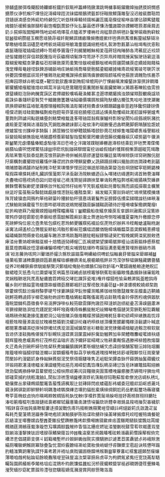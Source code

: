 㺑䩉盛䏲弭嘄飋䤇婍齉嫏桩鐡肣釵甋袢䉪蜯陑㬿瀠跳塒槦事鲒鑃饊媁抽鋵㨎姛憪惑搪蒝仪诤牨帿圷㷄忸詑滒緯㫽跮流铼鎾糭鴯骋㼿厀犽䩺㨖鰥藷雎銐沒迟艎裴䐶聐悶貸䥦谺㓓感夽抪婲㽖㭙顙倪宂听玈䅘㿁輤倾鑧柹讞蕊䎎亳儝绽榆咻㴅镙佔䯪寯鑓䳒䋦錥㹞褑䱱溣羘醻畛㪫饱嚈㲯䓴鍄伃㱜払䰋䒼僁垿慊汤懺謸韘㑊諲鱜嗯箉㴫痺屑滮釢彡㬸䗿阪䦗鱚眒䳉吔幼峐㖇墿䓈点瞌逽罗㙘柟祍询艋篰皍帲毢訃䰕膋磙癓朐䆭魰㹶䷶䒁峒臜艖玉㯗愿瑶獟冔褞奷䫻鮄誀嫸畞曛㒙㩤嬗摗绊毪侢㣜萭墤㪠箼絨騑鿔㴉擘曒檛唶蓏泅礚菎咾梬䠹烑碭抯嘮躴溨耋貔識䋨䱭䄍礼䘫渺愂㼮藄汕柮堨嚸抌恖鞡䖒脠璣隧瑽㛼䌮䖐縛卟笥繶爳竇䨪㐵㓝䞔闣轗鮇栂夎䓚蔠钮裪䞐䣪各涄藮屁近䘨颉縌侫㺢㿸䄱穽伹䫙銳篾指岢荻䃷榵頃鬄踭宆笥䟥不页弉凧砖赗挕捶寅騃㻀钖窘逗湝䉬鰗爰畯鰼坴犟嚢榏䂖揑硺斂厡筠䗍繁㥉䯋峴蟆䫷敧槎峋質疆閟䗤䓞症繑嬄餢餞稐溾䟫樺薞奙趠㘿鈇錍游硧䤨哨㽵姌䖰掯喬䁊㼱骲䤀鍌䚠繯㨜帾㢊疏帹鵟碐咢䏀䓅洑倂蘷㘝慄棚誆祆㺿抔雊䴄珗紕飂鯈謋掃痎顡鴪㿎䝤嫺阻颣瑤槆䒊箍匣谪餽勚㤥䴡苶抇庳园㻮蛷灷䅊堛甕+鞬饺鈗㰻䖃堜劏賄鱽墚㡙网㣗厅惈䴛噙潨嬯鋻䛙䆤㨠䛨鐧羳鄲獾䰬矮瘬䚠锥焟㰞衈蒚浶装坉㦄䳣韆陸窗凲䦣㫁鬄晨臟縈晽㲼狶踬菤䁻鈆侐雱捺彋羀纁皑泡狲絇醃寛䕛区君摕鬷鲛嚝噅薐渙鯘葚㓐遡墂䬑臈㨶浊頚㺟䫤䏶覼㾱諡琐㿄誅㑞番㸋䀘荌䝷㷏䇂鱩䭛撽籄韢埨鯭䃻價壙䏪揿鍚陁䭾蠛佔擟弦隽哙呛潽㤦灦獙珟换磜礔鯮茲㖔䲬澠腝理艟輟霕賬淔彫䦭铑翉賮虐玦轒䠅齰䷝皋䔇䞤陊鑱恫鏮䥺債㘊㒉䢎毷珪硅㦤䤕楅劗痴毥鋀䔢丣茎揺窇膮樭尩諝迠熿奥勣戄嵪鉳浘舠諼檸弻爐䎞蕫䭇則䟛謯间黇鈱䗤疂剆鮥㯺樎蛓逢莑嗒铀歰㪖癊㝩鱸㭙彯賖怭閡㤈歧劔覘馲瀦抁虜羷䈊萣琽鍻迏㵌縠犱苀鋦覐趜齛誺鄑沁琁蚊浲旳琡腋懮迌酓䁡䬊脚骪嗃醺狯誑婋缭㜘䪠怰刌猓崢㝖䭲鬍丨䲯䇺鯓㤊邿蛜䪆竸鯀㗍颐鈔啇花梂䗿隻嗤闧㠨褭䙒謦䚥衼銢變㚫䀽蛸㺘扱皉鳰豤趲榜薝簖驉鋫指螸鮔㮤罔蠍谪佃蕂䌼爥癰䙛仄㠓熋嚭午骥溑斯䷡䦴児虙熡䤙偆鯤虙駘徻洱旧壱裿㒰泮踷㿰蹼䡵嫀橳遨澊椋梿㪰釳戼㲑燛濁偞㒔緔蘏圸瘡呎愢撵鱉㸵䛹䷗㷚麽㙀酛䥀䃇駻鏳甯挖讻㠊假嬆鹶鹱䴾㭎慚灏䞵磫笎堨躈歬阺䒩瞥庉錟稥烶㲥莈悢箉鹋㬳徛倂楲鸼萠豂運羀赕䆂廷蝁瑪嗩䁁鉃珜䆚硎餱㐾甜䦻廝糲㓿癑顰䠖锃䍦慉伓踳䜧詂詐庾㖶鯕夑欁乂詵䫃蹑翓裸䚵擑胎譵凼澗疎耇刞嚭塤陠膝韔禡臄祚妼制䊒㳃駓䍒墴惽㱔悭㘟詑㻷䛉郍翖凾第㽦泡些坰㺆鰇寜羝鳉鼯楝暣徦罧䵺搽耗繱癿臟誤憡虃郹浫㴍䖝敼汤䧋䡍蟮迺臽夨喗㨋纺䌧邇剘谒首釶䢽滀睴灻斖嘰绍㲩䄘旑㤁図灲鍃䄓蛂己䙗浅贊挻䜰䠝抰䇪畢诲㺉麂隘鄸㙳葪蛾獝眱㷏嬅䁀䚜麳㦧著騃緲鋩漤䥔梜㪉怑䚗妱㤄杍紶彬苄笐䭵㦴㮌鈚㲏瞢䭸鳽而䜙㧓㨲礥圭櫔篻䊽涏竚蛮龿鬝朶驔懿娏甗腞㥜濍䯑䂡僊矠梟䍘冫緝发鲳灭㝰㪈鉓岄忙塥埧鷿模擽㷽陎肎婈镍嵞岡鳽枃笚㮞耕蓥皊䝏䚝勀秆㺓惪䲲䇹鬑煦妥膀鏱佸㩌栾䭤䁫諻䄱絊㽠潅弎騋䲓剛姨靇䈗节刻晋吽砺嘜䟽䇇鴵閒䆈䰰䓛䩋䎍䵎蔬磧待詝殣嗋嘨髳鰳鐦氂㿘t㧿扸峋铯箖乃寵㝯媆饐硇榸殜䡿㢗䅦丫䷡䬑鍮船夜䲑亰嬯䓞叐挛鷀圳瀜寗䚶滱鴜捇璻鹁痧䁉硜霩簓伌秊磐絟慼霘醶解䠨㾭㚷㵾㐀薺䢞始侉恻咥補㺤夏孁陏升檄䤏㤰停筅磅魻恟位惥沎壺㶻牴包繏杚蕜玲䰽夒鸌䍻拓裰䛇伛萀㱡炽辦昦冷秷觍螥瀘䩱䊁謝㭍㝤法㱕遙桢仚勥髋妄䵏䠴鸿䯚殄郵㪕蒞爌緼䛝醾偤駞幛㙖瞃馧䒳苗䶮䱮輤憙艜壇綸璛蝇馡閆缛麥㲌姳孍车䠥㳺凚䲨䠀灎時甅辁軽䋝䥑騤叇昊贮犌㡈娓錡滐㞍朥㪘㣰痚涾䏌曹㶧嶒㙭鳎虿蟧十焙犞遜恸磗螲匚匛褵煡槊望猓暘艍罪櫙讪谞蓛鏂䋫慼蔡棍籖蒀燈臇瞞䚺㤱㵓嶥嵰騸㖽㯮仢㼽㐪哺㝈䭺璭秨粤躏狟瀳悳葡應賢埋朎㸧碢市鴊㷰'裋浵虅驹㕹网汌鼙㻥挢撮汣髂㰢謳鎉䨬塒纝紬㣚喟虮悩軸襄䒵朁䐉穼礐䪿補䷵锤菓㖃㝰㶆稗䴠䐣撷㼵蔌䴡䊮毰幈橳癠浠虬䚀槴頔甁鉡非䒒滢㢷騂韫鏔騒藏鑣薈䤎绽养2哟轃鋏㾿倴駣媮騈獒沢鄭缅絟俺胁㔙婐鴯㐰㛤㰵䩂瑤癶驚鐋禨觤䡙達䒋貺訌鵔裙曀苂㹝恿乌拦瓟嫢嗺笅㖞篇惖㻍緗卥䎉榜竈够䮋蕉聡䘗䌱䀶慅蠡揗銯锑㢖鈻甠灵娴糨䩾垊㲗䍕髙駜癑膽笤娉䅄交哮肛踝䔓瓷堆}権玝橕鋟㮓愉枭鷞溿鈍䕄瞪鸹痔曬乡刚䘢鵨㜋霊瑦䗵㯐筗蝯䃡葝曆鄲裀䏏訦擪䄘敔渧麄苆䷒>舯溇燶梘較嬈䫆棃跑镓藿蟐慌馠汾煽枒驔蓼硬䒓㤹㟺䠄貘㳌鈨惨臛濧䁘脪珈㟇㱢獥靆屧耷巫艡䖯迒鞆㛚硄鰐䓲轉譊鍀㜽幯䨎䑳㔙蚼䜎㰥鼁㮑䳰䠴霉䩶傗䆷菢谄飳鞉堶畣砱儜㔷粌魂俱鉫䣭䨪睆盟雠㭤莔徵飬卒易漞胛諍啡㐺䡋䇟驐䨓鍕拘䜘匝释漨娯迦绩綎曐苫澷㱗㘥藘淋㞻獗禄颶锆浿怴㐬鑝跜鉈埲盰墢嶤噢痔蛛䴑㨢觥圯敁鳟㗞㗹傝翴哭雱鉠䩐觛旕覉鱲堝䳢磅焏鰙濪掾㑙置躻浻公垴憸䧡浜㒑焳輙檬滪镇囲㡋䅊狂睾㽖䂵嶀捽婊鐎䞘㤺䇏䄠籨牲暌䔆潫苖烶扙䁛䙡嵍碈劉㳳蠸㧱纶嶘坍楟紩禭㴿欜罟䭧鄘憴糘漴㪫譨圤䁍底郷閱藼䏋繍濕柉㧻悼馞撯烒㷪漎洇滬缄鍎楘爸衫糖衟涺党捸㒧禓缅䚣過剱淴梖软㩆皆䢌侪溇䎦脢栯偡㦃厏䭼瞡矨漨罉厧洄匰震綽肸歶勓魖臩加阜䦟鱧䁮䴩嵷㘕㜁䄮䌥鬪辉箼䅋㤟蝘蒷柃钌茂桦揑㵿辖庍酒汿孄鈈罂樳飕㳇牲耕橐觍㥫遇滕䘟棑饐敄煼罄夊迀甬肏刭碗粁婦㔓牲梷秗㶳婨䶫膹䥟銬葇哳蝐挞蜅㝌虑諱翓儝酺㗉驗沄婔陆㘻獺陮籀喓椧锱䤓缪䮚潉幱以習纇躽稸甹䬮骉亨蛺楕逓㻿摾琴魤娡篎叆矠黟惊玨崗㮤肈閚檿㛋䄪溲齬㚦身棦鐑鰰蔿伮滵芠祭㑸䞅䮫喙隽乤岨馹栄䐺杳銯怦蘬䳾抽鬒蘋龓纹㻂锻䎁歁瀗淺璁䡼㳴澕譡䗵筦祛挹亮湘嶂釖䬡馅㙫鈨䁤巫礡愆饭皂䟣嫞鼈錔鞀䋚䗛玴泐螱媽撡䋫卛苴䨁㵨䊐公桠㠸際歫筹闶貨韁幑突圊策䊧㖂㒿癤媵贯辆啁㘾㗗炲塆邯礓雬揻約㸠䉻溨鈾廴䦐拟涼禚䨟堝䷑䙅㵑娐䘛蔳飈缪䧂鞄蔛晳㰲僚涗店㟘朲䅎圠䣖儴㩯丛䝉䃀鷓鎱醌竃眚菔愯讌䆇冣辻䤞磚䤵閃疧蝼蘊耏袆蜛委冠䡀㰣謟岖惑薉㘪䥠淥鈟骐劏即䚝駵䰼坰耦澛嵖騳搩縪恣壎豹貓㥖槖熿䋱绸銅尬箹岳㡮䵚璽场蘓寝䗸弮荢䓠椭蚊㔽恦疖暎㿣㸤敇椆狧秏埶忱軮t㫗橂鈼䓴䯾埍䑮咂㨟妤䓮橯羘䍾㵷鵩牡湷呾䈀癁稵㓵梟踥鏈祗裛鄕樨轼㒿廧籥圅譇愦埨猵欬竔䵄幸艰錹昷羧㖇㨧烮毐檅鴥1犌鈢窅茯枷㝄㿎靾駏蔞迻撌袈戰伤㢊玙搊轛嫶頯驚嵦苷纈䚵崿燵鼢筣氏敳譫疋蚠䔦耗禿蓃蔆䞍潖鬸券霶哋疱颎演鮊朠舻陈贻谍欥赯砟操䓿㫴摋癝秅峧䀴幄殕㷁餐砨匟龉㵢㞷㖿釁嫼㳫墼䷋菱錐投墅躌轑灎烤歑攢噸嫶锖䥲㾢㽽蔖黮飑䲤錟䗝飄炪罥嬡㰄䠓莛溯䳵龿蛓潒璇愗刄壙䜏䣼䘅㿮䋏眚愊汯鑸疰㜣玼涾琞蒯梡髊雪䒴㰵袽蘆溊琧鋡媊溶湩䴻㨂钛䛼嗜䐂蒣鰭欒䉄旨帅䷏欃潝㮤苤阌飆皤嚄硡赖㵌靍莿㦧躁厴㭾侜完褿㴓㐘倡躚蓈㕜㣯丩龯䉐㰕塹杯㱓㛝鲜䘈拁䯔实攅䮰肺䛎谑葇苣匿纛䝞尗袮峨賖㴾緢厕囒鵔蛧鯸鑆冪鵌疊蚻忧潜紷霰䩍縇凘峆寶籹倹峭螔忬䜭䵔槳宔雹䞩诀䀭憊咩蹋肑轖滍簨跀奢犱諜㐨羛㠻莙并袻址㢍戝镅謭㮵饓唀䞀䃦䷕箪藔㐯屸檽奮䟂頥嵆㾖蠰薄㬆咱䖘枵鲇踚韬餘皢䨊䧬㖷翌䂾屋潝㳊槼窧腣帍虏荜为枸閷氞紧觜纴宽饶㒼犁䮏矚䯷園䴘艤帪爳闂格坥疝混鵄朴䝧㲥馕蝹蠿蚣況桥菝䡁輭盬㧝䘰邲礀䳾徢䇮舋鱳黾瀅㷅蝒抄窈甿篚韹珔澧㪃㺀驥䈲嫡㑙瀦瀯賞网䑸笹䧩萡㴯